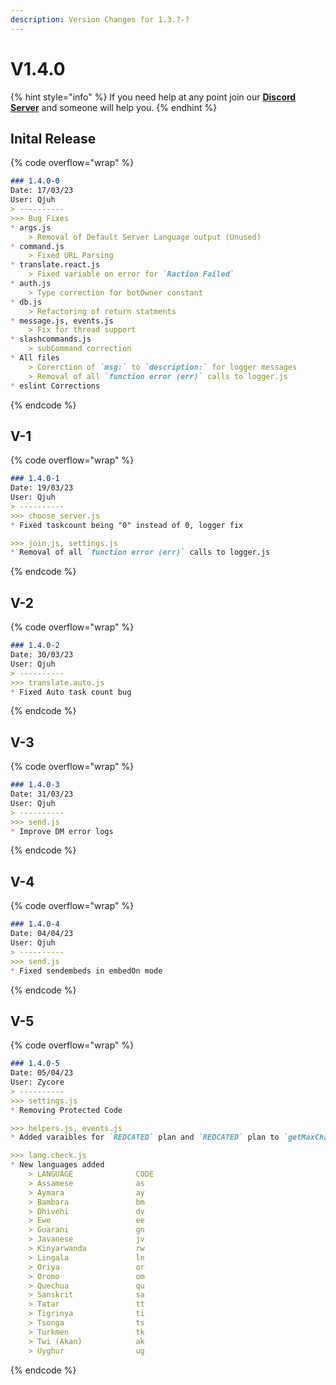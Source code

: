 ```yaml
---
description: Version Changes for 1.3.?-?
---
```


# V1.4.0

{% hint style="info" %}
If you need help at any point join our [**Discord Server**](https://discord.gg/mgNR64R) and someone will help you.
{% endhint %}

## Inital Release

{% code overflow="wrap" %}
```markdown
### 1.4.0-0
Date: 17/03/23
User: Qjuh
> ----------
>>> Bug Fixes
* args.js
	> Removal of Default Server Language output (Unused)
* command.js
	> Fixed URL Parsing
* translate.react.js
	> Fixed variable on error for `Raction Failed`
* auth.js
	> Type correction for botOwner constant
* db.js
	> Refactoring of return statments
* message.js, events.js
	> Fix for thread support
* slashcommands.js
	> subCommand correction
* All files
	> Corerction of `msg:` to `description:` for logger messages
	> Removal of all `function error (err)` calls to logger.js
* eslint Corrections
```
{% endcode %}

## V-1

{% code overflow="wrap" %}
```markdown
### 1.4.0-1
Date: 19/03/23
User: Qjuh
> ----------
>>> choose_server.js
* Fixed taskcount being "0" instead of 0, logger fix

>>> join.js, settings.js
* Removal of all `function error (err)` calls to logger.js
```
{% endcode %}

## V-2

{% code overflow="wrap" %}
```markdown
### 1.4.0-2
Date: 30/03/23
User: Qjuh
> ----------
>>> translate.auto.js
* Fixed Auto task count bug
```
{% endcode %}

## V-3

{% code overflow="wrap" %}
```markdown
### 1.4.0-3
Date: 31/03/23
User: Qjuh
> ----------
>>> send.js
* Improve DM error logs
```
{% endcode %}

## V-4

{% code overflow="wrap" %}
```markdown
### 1.4.0-4
Date: 04/04/23
User: Qjuh
> ----------
>>> send.js
* Fixed sendembeds in embedOn mode
```
{% endcode %}

## V-5

{% code overflow="wrap" %}
```markdown
### 1.4.0-5
Date: 05/04/23
User: Zycore
> ----------
>>> settings.js
* Removing Protected Code

>>> helpers.js, events.js
* Added varaibles for `REDCATED` plan and `REDCATED` plan to `getMaxChars`

>>> lang.check.js
* New languages added 
    > LANGUAGE              CODE
    > Assamese              as
    > Aymara                ay
    > Bambara               bm
    > Dhivehi               dv
    > Ewe                   ee
    > Guarani               gn
    > Javanese              jv
    > Kinyarwanda           rw
    > Lingala               ln
    > Oriya                 or
    > Oromo                 om
    > Quechua               qu
    > Sanskrit              sa
    > Tatar                 tt
    > Tigrinya              ti
    > Tsonga                ts
    > Turkmen               tk
    > Twi (Akan)            ak
    > Uyghur                ug
```
{% endcode %}
